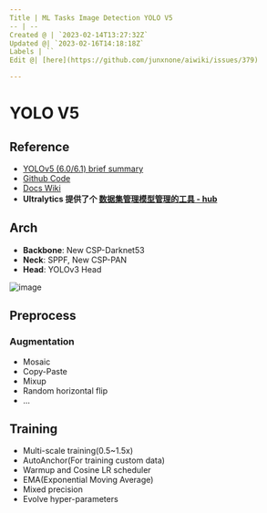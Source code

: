 ```yaml
---
Title | ML Tasks Image Detection YOLO V5
-- | --
Created @ | `2023-02-14T13:27:32Z`
Updated @| `2023-02-16T14:18:18Z`
Labels | ``
Edit @| [here](https://github.com/junxnone/aiwiki/issues/379)

---
```

# YOLO V5

## Reference

- [YOLOv5 (6.0/6.1) brief summary](https://github.com/ultralytics/yolov5/issues/6998)
- [Github Code](https://github.com/ultralytics/yolov5)
- [Docs Wiki](https://github.com/ultralytics/yolov5/wiki)
- **Ultralytics 提供了个 [ 数据集管理模型管理的工具 - hub](https://hub.ultralytics.com/)**

## Arch

- **Backbone**: New CSP-Darknet53
- **Neck**: SPPF, New CSP-PAN
- **Head**: YOLOv3 Head



![image](https://user-images.githubusercontent.com/2216970/218751330-640d4c32-1553-45bf-913f-666ab594c199.png)

## Preprocess

### Augmentation

- Mosaic
- Copy-Paste
- Mixup
- Random horizontal flip
- ...


## Training

- Multi-scale training(0.5~1.5x)
- AutoAnchor(For training custom data)
- Warmup and Cosine LR scheduler
- EMA(Exponential Moving Average)
- Mixed precision
- Evolve hyper-parameters






